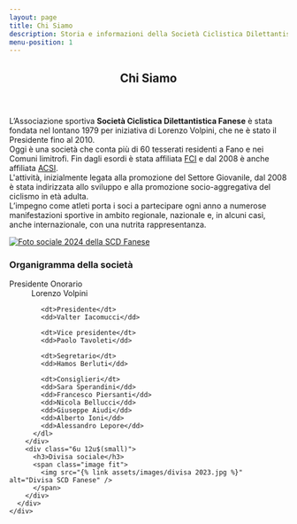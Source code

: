 ```yaml
---
layout: page
title: Chi Siamo
description: Storia e informazioni della Società Ciclistica Dilettantistica Fanese.
menu-position: 1
---
```


<div id="main" class="alt">
  <section id="chi-siamo">
    <div class="inner">
      <header class="major">
        <h1>Chi Siamo</h1>
      </header>
      <p>
        L’Associazione sportiva <strong>Società Ciclistica Dilettantistica Fanese</strong> è stata fondata nel lontano 1979 per iniziativa di Lorenzo Volpini, che ne è stato il Presidente fino al 2010.<br>
        Oggi è una società che conta più di 60 tesserati residenti a Fano e nei Comuni limitrofi.
        Fin dagli esordi è stata affiliata <a href="https://www.federciclismo.it/it/" target="_blank">FCI</a> e dal 2008 è anche affiliata <a href="https://www.acsi.it/" target="_blank">ACSI</a>.<br>
        L'attività, inizialmente legata alla promozione del Settore Giovanile, dal 2008 è stata indirizzata allo sviluppo e alla promozione socio-aggregativa del ciclismo in età adulta.<br>
        L’impegno come atleti porta i soci a partecipare ogni anno a numerose manifestazioni sportive in ambito regionale, nazionale e, in alcuni casi, anche internazionale, con una nutrita rappresentanza.
      </p>
      <p>
        <a href="{% link assets/images/foto-sociale-2024-full.jpg %}">
          <img src="{% link assets/images/foto-sociale-2024.jpg %}" alt="Foto sociale 2024 della SCD Fanese" />
        </a>
      </p>
      <div class="row">
        <div class="6u 12u$(small)">
          <h3>
            Organigramma della società
          </h3>
          <dl class="two-columns">
            <dt>Presidente Onorario</dt>
            <dd>Lorenzo Volpini</dd>

            <dt>Presidente</dt>
            <dd>Valter Iacomucci</dd>

            <dt>Vice presidente</dt>
            <dd>Paolo Tavoleti</dd>

            <dt>Segretario</dt>
            <dd>Hamos Berluti</dd>

            <dt>Consiglieri</dt>
            <dd>Sara Sperandini</dd>
            <dd>Francesco Piersanti</dd>
            <dd>Nicola Bellucci</dd>
            <dd>Giuseppe Aiudi</dd>
            <dd>Alberto Ioni</dd>
            <dd>Alessandro Lepore</dd>
          </dl>
        </div>
        <div class="6u 12u$(small)">
          <h3>Divisa sociale</h3>
          <span class="image fit">
            <img src="{% link assets/images/divisa 2023.jpg %}" alt="Divisa SCD Fanese" />
          </span>
        </div>
      </div>
    </div>
  </section>
</div>
